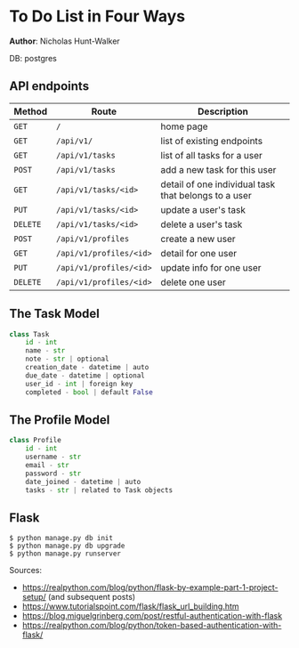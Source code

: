 # To Do List in Four Ways

**Author**: Nicholas Hunt-Walker

DB: postgres

## API endpoints

| Method | Route | Description |
| ------ | ----- | ----------- |
| `GET` | `/` | home page |
| `GET` | `/api/v1/` | list of existing endpoints |
| `GET` | `/api/v1/tasks` | list of all tasks for a user |
| `POST` | `/api/v1/tasks` | add a new task for this user |
| `GET` | `/api/v1/tasks/<id>` | detail of one individual task that belongs to a user |
| `PUT` | `/api/v1/tasks/<id>` | update a user's task |
| `DELETE` | `/api/v1/tasks/<id>` | delete a user's task |
| `POST` | `/api/v1/profiles` | create a new user |
| `GET` | `/api/v1/profiles/<id>` | detail for one user |
| `PUT` | `/api/v1/profiles/<id>` | update info for one user |
| `DELETE` | `/api/v1/profiles/<id>` | delete one user |

## The Task Model

```python
class Task
    id - int
    name - str
    note - str | optional
    creation_date - datetime | auto
    due_date - datetime | optional
    user_id - int | foreign key
    completed - bool | default False
```

## The Profile Model

```python
class Profile
    id - int
    username - str
    email - str
    password - str
    date_joined - datetime | auto
    tasks - str | related to Task objects
```

## Flask

```
$ python manage.py db init
$ python manage.py db upgrade
$ python manage.py runserver
```

Sources:
- https://realpython.com/blog/python/flask-by-example-part-1-project-setup/ (and subsequent posts)
- https://www.tutorialspoint.com/flask/flask_url_building.htm
- https://blog.miguelgrinberg.com/post/restful-authentication-with-flask
- https://realpython.com/blog/python/token-based-authentication-with-flask/